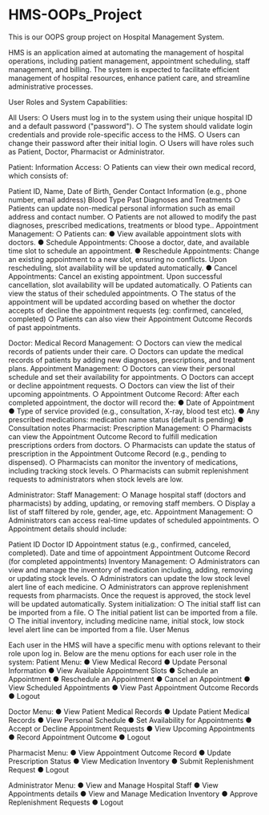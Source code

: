 # HMS-OOPs_Project
This is our OOPS group project on Hospital Management System.

HMS is an application aimed at automating the management of hospital operations, including patient management, appointment scheduling, staff management, and billing. The system is expected to facilitate efficient management of hospital resources, enhance patient care, and streamline administrative processes.

User Roles and System Capabilities:

All Users: ○ Users must log in to the system using their unique hospital ID and a default password ("password"). ○ The system should validate login credentials and provide role-specific access to the HMS. ○ Users can change their password after their initial login. ○ Users will have roles such as Patient, Doctor, Pharmacist or Administrator.

Patient: Information Access: ○ Patients can view their own medical record, which consists of:

Patient ID, Name, Date of Birth, Gender
Contact Information (e.g., phone number, email address)
Blood Type
Past Diagnoses and Treatments ○ Patients can update non-medical personal information such as email address and contact number. ○ Patients are not allowed to modify the past diagnoses, prescribed medications, treatments or blood type..
Appointment Management: ○ Patients can: ● View available appointment slots with doctors. ● Schedule Appointments: Choose a doctor, date, and available time slot to schedule an appointment. ● Reschedule Appointments: Change an existing appointment to a new slot, ensuring no conflicts. Upon rescheduling, slot availability will be updated automatically. ● Cancel Appointments: Cancel an existing appointment. Upon successful cancellation, slot availability will be updated automatically. ○ Patients can view the status of their scheduled appointments. ○ The status of the appointment will be updated according based on whether the doctor accepts of decline the appointment requests (eg: confirmed, canceled, completed) ○ Patients can also view their Appointment Outcome Records of past appointments.

Doctor: Medical Record Management: ○ Doctors can view the medical records of patients under their care. ○ Doctors can update the medical records of patients by adding new diagnoses, prescriptions, and treatment plans. Appointment Management: ○ Doctors can view their personal schedule and set their availability for appointments. ○ Doctors can accept or decline appointment requests. ○ Doctors can view the list of their upcoming appointments. ○ Appointment Outcome Record: After each completed appointment, the doctor will record the: ● Date of Appointment ● Type of service provided (e.g., consultation, X-ray, blood test etc). ● Any prescribed medications:
medication name
status (default is pending) ● Consultation notes
Pharmacist: Prescription Management: ○ Pharmacists can view the Appointment Outcome Record to fulfill medication prescriptions orders from doctors. ○ Pharmacists can update the status of prescription in the Appointment Outcome Record (e.g., pending to dispensed). ○ Pharmacists can monitor the inventory of medications, including tracking stock levels. ○ Pharmacists can submit replenishment requests to administrators when stock levels are low.

Administrator: Staff Management: ○ Manage hospital staff (doctors and pharmacists) by adding, updating, or removing staff members. ○ Display a list of staff filtered by role, gender, age, etc. Appointment Management: ○ Administrators can access real-time updates of scheduled appointments. ○ Appointment details should include:

Patient ID
Doctor ID
Appointment status (e.g., confirmed, canceled, completed).
Date and time of appointment
Appointment Outcome Record (for completed appointments) Inventory Management: ○ Administrators can view and manage the inventory of medication including, adding, removing or updating stock levels. ○ Administrators can update the low stock level alert line of each medicine. ○ Administrators can approve replenishment requests from pharmacists. Once the request is approved, the stock level will be updated automatically. System initialization: ○ The initial staff list can be imported from a file. ○ The initial patient list can be imported from a file. ○ The initial inventory, including medicine name, initial stock, low stock level alert line can be imported from a file.
User Menus

Each user in the HMS will have a specific menu with options relevant to their role upon log in. Below are the menu options for each user role in the system: Patient Menu: ● View Medical Record ● Update Personal Information ● View Available Appointment Slots ● Schedule an Appointment ● Reschedule an Appointment ● Cancel an Appointment ● View Scheduled Appointments ● View Past Appointment Outcome Records ● Logout

Doctor Menu: ● View Patient Medical Records ● Update Patient Medical Records ● View Personal Schedule ● Set Availability for Appointments ● Accept or Decline Appointment Requests ● View Upcoming Appointments ● Record Appointment Outcome ● Logout

Pharmacist Menu: ● View Appointment Outcome Record ● Update Prescription Status ● View Medication Inventory ● Submit Replenishment Request ● Logout

Administrator Menu: ● View and Manage Hospital Staff ● View Appointments details ● View and Manage Medication Inventory ● Approve Replenishment Requests ● Logout
